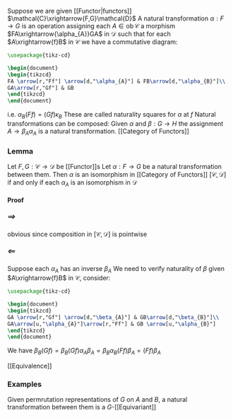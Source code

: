 Suppose we are given [[Functor|functors]] $\mathcal{C}\xrightarrow{F,G}\mathcal{D}$
A natural transformation $\alpha:F\to G$ is an operation
assigning each $A\in \operatorname{ob}\mathcal{C}$ a morphism $FA\xrightarrow{\alpha_{A}}GA$ in $\mathcal{D}$ 
such that for each $A\xrightarrow{f}B$ in $\mathcal{C}$ 
we have a commutative diagram:
```tikz
\usepackage{tikz-cd}

\begin{document}
\begin{tikzcd}
FA \arrow[r,"Ff"] \arrow[d,"\alpha_{A}"] & FB\arrow[d,"\alpha_{B}"]\\
GA\arrow[r,"Gf"] & GB
\end{tikzcd}
\end{document}
```
i.e. $\alpha_{B}(Ff)=(Gf)\kappa_{B}$
These are called naturality squares for $\alpha$ at $f$
Natural transformations can be composed:
Given $\alpha$ and $\beta:G\to H$ the assignment $A\to \beta_{A}\alpha_{A}$ is a natural transformation.
[[Category of Functors]]
### Lemma
Let $F,G:\mathcal{C}\to \mathcal{D}$ be [[Functor]]s
Let $\alpha:F\to G$ be a natural transformation between them.
Then $\alpha$ is an isomorphism in [[Category of Functors]] $[\mathcal{C}, \mathcal{D}]$ 
if and only if 
each $\alpha_{A}$ is an isomorphism in $\mathcal{D}$
#### Proof
##### $\implies$
obvious since composition in $[\mathcal{C},\mathcal{D}]$ is pointwise
##### $\impliedby$
Suppose each $\alpha_{A}$ has an inverse $\beta_{A}$ 
We need to verify naturality of $\beta$
given $A\xrightarrow{f}B$ in $\mathcal{C}$, consider:
```tikz
\usepackage{tikz-cd}

\begin{document}
\begin{tikzcd}
GA \arrow[r,"Gf"] \arrow[d,"\beta_{A}"] & GB\arrow[d,"\beta_{B}"]\\
GA\arrow[u,"\alpha_{A}"]\arrow[r,"Ff"] & GB \arrow[u,"\alpha_{B}"]
\end{tikzcd}
\end{document}
```
We have $\beta_{B}(Gf)=\beta_{B}(Gf)\alpha_{A}\beta_{A}=\beta_{B}\alpha_{B}(Ff)\beta_{A}=(Ff)\beta_{A}$ 

[[Equivalence]]
### Examples
Given permrutation representations of $G$ on $A$ and $B$, 
a natural transformation between them is a $G$-[[Equivariant]] 